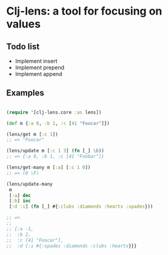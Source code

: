 # Clj-lens: a tool for focusing on values

## Todo list

* Implement insert
* Implement prepend
* Implement append

## Examples

```clojure

(require '[clj-lens.core :as lens])

(def m {:a 0, :b 1, :c [41 "Foocar"]})

(lens/get m [:c 1])
;; => "Foocar"

(lens/update m [:c 1 3] (fn [_] \b))
;; => {:a 0, :b 1, :c [41 "Foobar"]}

(lens/get-many m [:a] [:c 1 0])
;; => (0 \F)

(lens/update-many
 m
 [:a] dec
 [:b] inc
 [:d :i] (fn [_] #{:clubs :diamonds :hearts :spades}))

;; =>
;;
;; {:a -1,
;;  :b 2,
;;  :c [41 "Foocar"],
;;  :d {:i #{:spades :diamonds :clubs :hearts}}}

```
